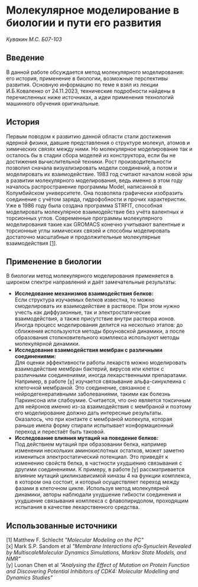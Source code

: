 # Молекулярное моделирование в биологии и пути его развития
*Кувакин М.С. Б07-103*

## Введение
В данной работе обсуждается метод молекулярного моделирования: его история, применение в биологии, возможные перспективы развития. Основную информацию по теме я взял из лекции И.Б.Коваленко от 24.11.2023, технические подробности найдены в перечисленных ниже источниках, а идеи применения технологий машинного обучения оригинальные.

## История
Первым поводом к развитию данной области стали достижения ядерной физики, давшие представления о структуре молекул, атомов и химических связях между ними. Но молекулярное моделирование так и осталось бы в стадии 
сбора моделей из конструктора, если бы не достижения вычислительной техники. Рост производительности позволил сначала визуализировать модели соединений, а потом и моделировать их взаимодействие. 1983 год считают началом 
новой эры в развитии молекулярного моделирования, ведь именно в этом году началось распространение программы Model, написанной в Колумбийском университете. Она позволяла графически изобразить соединение с учётом заряда, гидрофобности и прочих характеристик. Уже в 1986 году была создана программа STRFIT, способная моделировать молекулярное взаимодействие без учёта валентных и торсионных углов. Современные программы молекулярного моделирования такие как GROMACS конечно учитывают валентные и торсионные углы химических связей и способны  моделировать достаточно масштабные и продолжительные молекулярные взаимодействия [[1]](#Использованные-источники).  

## Применение в биологии
В биологии метод молекулярного моделирования применяется в широком спектре направлений и даёт замечательные результаты:  
* **Исследование механизмов взаимодействия белков:**  
Если структура изучаемых белков известна, то можно смоделировать их взаимодействие в растворе. При этом нужно учесть как диффузионные, так и электростатические взаимодействия, а также присутствие внутри раствора ионов. Иногда процесс моделирования делится на несколько этапов: до сближения используются методы броуновской динамики, а после образования столкновительного комплекса используют методы молекулярной динамики.
* **Исследование взаимодействия мембран с различными соединениями:**  
Для оценки эффективности работы лекарств можно моделировать взаимодействие мембран бактерий, вирусов или клеток с различными соединениями, иногда лекарственными препаратами. Например, в работе [[x]](#Использованные-источники) изучается связывание альфа-синуклеина с клеточной мембраной. Это соединение, связанное с нейродегенеративными заболеваниями, такими как болезнь Паркинсона или слабоумие. Считается, что оно является токсичным для нейронов именно из-за взаимодействия с мембраной и поэтому его моделирование должно дать интересные результаты. Оказалось, что при контакте с мембраной молекула, которая раньше имела форму спирали испытывает конформационный переход и перестаёт быть таковой.  
* **Исследование влияния мутаций на поведение белков:**  
Под действием мутаций при образовании белка, например изменении нескольких аминокислотных остатков, может заметно измениться электростатический потенциал. Это приведёт к изменению свойств белка, в частности ухудшению связывания с другими соединениями. К примеру, в работе [[y]](#Использованные-источники) рассматривается влияние мутаций циклинзависимой киназы 4 на функции комплекса, в котором она состоит, и который осуществляет переход между фазами в клеточном цикле. Используя метод молекулярной динамики, авторы наблюдали ухудшение гибкости соединения и ухудшение связывания комплекса с флавопиридолом, проходящим испытания в качестве лекарственного средства.  


## Использованные источники
[1] Matthew F. Schlecht *"Molecular Modeling on the PC"*  
[x] Mark S.P. Sandom et al *"Membrane Interactions ofα‑Synuclein Revealed by MultiscaleMolecular Dynamics Simulations, Markov State Models, and NMR"*  
[y] Luonan Chen et al *"Analysing the Effect of Mutation on Protein Function and Discovering Potential Inhibitors of CDK4: Molecular Modelling and Dynamics Studies"*  
